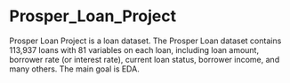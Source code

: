 # Prosper_Loan_Project
Prosper Loan Project is a loan dataset. The Prosper Loan dataset contains 113,937 loans with 81 variables on each loan, including loan amount, borrower rate (or interest rate), current loan status, borrower income, and many others. The main goal is EDA.
